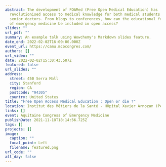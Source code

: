 ```yaml
---
abstract: The development of FOAMed (Free Open Medical Education) has
  revolutionised access to medical knowledge for both medical students and
  senior doctors. From blogs to conferences, how can the educational framework
  of emergency medicine be included in open access?
slides: ""
url_pdf: ""
summary: An example talk using Wowchemy's Markdown slides feature.
date_end: 2022-02-02T16:00:00.000Z
event_url: https://camu.mcocongres.com/
authors: []
url_video: ""
date: 2022-02-02T15:30:43.507Z
featured: false
url_slides: ""
address:
  street: 450 Serra Mall
  city: Stanford
  region: CA
  postcode: "94305"
  country: United States
title: "Free Open Access Medical Education : Open or die ?"
location: Institut des Métiers de la Santé - Hôpital Xavier Arnozan (Pessac, France)
links: []
event: Aquitaine Congress of Emergency Medicine
publishDate: 2021-11-18T18:14:56.725Z
tags: []
projects: []
image:
  caption: ""
  focal_point: Left
  filename: featured.png
url_code: ""
all_day: false
---
```

